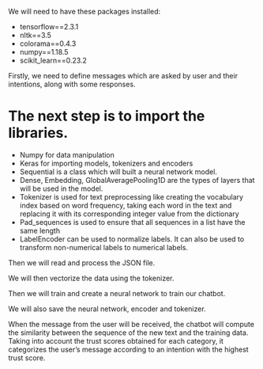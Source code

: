 We will need to have these packages installed:

* tensorflow==2.3.1
* nltk==3.5
* colorama==0.4.3
* numpy==1.18.5
* scikit_learn==0.23.2


Firstly, we need to define messages which are asked by user and their intentions, along with some responses.

# The next step is to import the libraries.

* Numpy for data manipulation
* Keras for importing models, tokenizers and encoders
* Sequential is a class which will built a neural network model.
* Dense, Embedding, GlobalAveragePooling1D are the types of layers that will be used in the model.
* Tokenizer is used for text preprocessing like creating the vocabulary index based on word frequency, taking each word in the text and replacing it with its corresponding integer value from the dictionary
* Pad_sequences is used to ensure that all sequences in a list have the same length
* LabelEncoder can be used to normalize labels. It can also be used to transform non-numerical labels to numerical labels.

Then we will read and process the JSON file.

We will then vectorize the data using the tokenizer.

Then we will train and create a neural network to train our chatbot.

We will also save the neural network, encoder and tokenizer.

When the message from the user will be received, the chatbot will compute the similarity between the sequence of the new text and the training data.
Taking into account the trust scores obtained for each category, it categorizes the user’s message according to an intention with the highest trust score.
